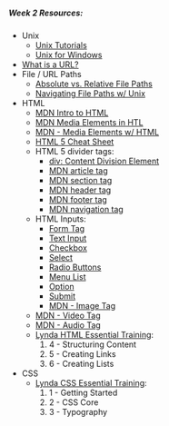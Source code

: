 ##### Week 2 Resources:
* Unix
  * [Unix Tutorials](http://www.ee.surrey.ac.uk/Teaching/Unix/)
  * [Unix for Windows](https://www.lemoda.net/windows/windows2unix/windows2unix.html)
* [What is a URL?](https://developer.mozilla.org/en-US/docs/Learn/Common_questions/What_is_a_URL)
* File / URL Paths
  * [Absolute vs. Relative File Paths](https://www.coffeecup.com/help/articles/absolute-vs-relative-pathslinks/)
  * [Navigating File Paths w/ Unix](https://swcarpentry.github.io/shell-novice/02-filedir/)
* HTML
  * [MDN Intro to HTML](https://developer.mozilla.org/en-US/docs/Learn/HTML/Introduction_to_HTML)
  * [MDN Media Elements in HTL](https://developer.mozilla.org/en-US/docs/Web/HTML/Supported_media_formats)
  * [MDN - Media Elements w/ HTML](https://developer.mozilla.org/en-US/docs/Web/HTML/Supported_media_formats)
  * [HTML 5 Cheat Sheet](https://websitesetup.org/html5-cheat-sheet/)
  * HTML 5 divider tags:
    * [div: Content Division Element](https://developer.mozilla.org/en-US/docs/Web/HTML/Element/div)
    * [MDN article tag](https://developer.mozilla.org/en-US/docs/Web/HTML/Element/article)
    * [MDN section tag ](https://developer.mozilla.org/en-US/docs/Web/HTML/Element/section)
    * [MDN header tag](https://developer.mozilla.org/en-US/docs/Web/HTML/Element/header)
    * [MDN footer tag](https://developer.mozilla.org/en-US/docs/Web/HTML/Element/footer)
    * [MDN navigation tag](https://developer.mozilla.org/en-US/docs/Web/HTML/Element/nav)
  * HTML Inputs:
    * [Form Tag](https://developer.mozilla.org/en-US/docs/Web/HTML/Element/form)
    * [Text Input](https://developer.mozilla.org/en-US/docs/Web/HTML/Element/input)
    * [Checkbox](https://developer.mozilla.org/en-US/docs/Web/HTML/Element/input/checkbox)
    * [Select](https://developer.mozilla.org/en-US/docs/Web/HTML/Element/select)
    * [Radio Buttons](https://developer.mozilla.org/en-US/docs/Web/HTML/Element/input/radio)
    * [Menu List](https://developer.mozilla.org/en-US/docs/Mozilla/Tech/XUL/menulist)
    * [Option](https://developer.mozilla.org/en-US/docs/Web/HTML/Element/option)
    * [Submit](https://developer.mozilla.org/en-US/docs/Web/HTML/Element/input/submit)
	* [MDN - Image Tag](https://developer.mozilla.org/en-US/docs/Web/HTML/Element/img)
  * [MDN - Video Tag](https://developer.mozilla.org/en-US/docs/Web/HTML/Element/video)
  * [MDN - Audio Tag](https://developer.mozilla.org/en-US/docs/Web/HTML/Element/audio)
  * [Lynda HTML Essential Training](https://www.lynda.com/Web-Development-tutorials/HTML-Essential-Training/170427-2.html):
    1. 4 - Structuring Content
    2. 5 - Creating Links
    3. 6 - Creating Lists
* CSS
  * [Lynda CSS Essential Training](https://www.lynda.com/CSS-tutorials/CSS-Essential-Training-1/569190-2.html):
    1. 1 - Getting Started
    2. 2 - CSS Core
    3. 3 - Typography
